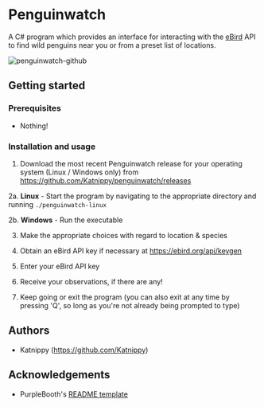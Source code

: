 # Penguinwatch

A C# program which provides an interface for interacting with the [eBird](https://ebird.org/home) API to find wild penguins near you or from a preset list of locations.

![penguinwatch-github](https://github.com/Katnippy/penguinwatch/assets/131162484/506888ee-ef39-4d51-bbf6-b4248c7a6ad9)

## Getting started

### Prerequisites
* Nothing!

### Installation and usage
1. Download the most recent Penguinwatch release for your operating system (Linux / Windows only) from https://github.com/Katnippy/penguinwatch/releases

2a. **Linux** - Start the program by navigating to the appropriate directory and running `./penguinwatch-linux`

2b. **Windows** - Run the executable

3. Make the appropriate choices with regard to location & species

4. Obtain an eBird API key if necessary at https://ebird.org/api/keygen

5. Enter your eBird API key

6. Receive your observations, if there are any!
  
7. Keep going or exit the program (you can also exit at any time by pressing 'Q', so long as you're not already being prompted to type)

## Authors
* Katnippy (https://github.com/Katnippy)

## Acknowledgements
* PurpleBooth's [README template](https://github.com/PurpleBooth/a-good-readme-template)
